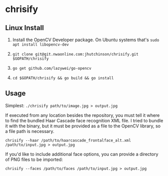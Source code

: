# chrisify

## Linux Install

1. Install the OpenCV Developer package. On Ubuntu systems that's `sudo apt install libopencv-dev`

2. `git clone git@git.nwaonline.com:jhutchinson/chrisify.git $GOPATH/chrisify`

3. `go get github.com/lazywei/go-opencv`

4. `cd $GOPATH/chrisify && go build && go install`

## Usage


Simplest: `./chrisify path/to/image.jpg > output.jpg`

If executed from any location besides the repository, you must tell it where to find the
bundled Haar Cascade face recognition XML file. I tried to bundle it with the binary, but
it must be provided as a file to the OpenCV library, so a file path is necessary.

`chrisify --haar /path/to/haarcascade_frontalface_alt.xml /path/to/input.jpg > output.jpg`

If you'd like to include additional face options, you can provide a directory of PNG files
to be imported:

`chrisify --faces /path/to/faces /path/to/input.jpg > output.jpg`
